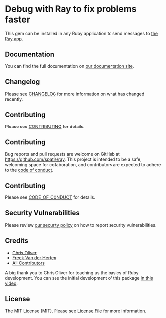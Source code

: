 # Debug with Ray to fix problems faster

This gem can be installed in any Ruby application to send messages to [the Ray app](https://myray.app).

## Documentation

You can find the full documentation on [our documentation site](https://spatie.be/docs/ray).

## Changelog

Please see [CHANGELOG](CHANGELOG.md) for more information on what has changed recently.

## Contributing

Please see [CONTRIBUTING](.github/CONTRIBUTING.md) for details.

## Contributing

Bug reports and pull requests are welcome on GitHub at https://github.com/spatie/ray. This project is intended to be a safe, welcoming space for collaboration, and contributors are expected to adhere to the [code of conduct](https://github.com/spatie/ray/blob/master/CODE_OF_CONDUCT.md).

## Contributing

Please see [CODE_OF_CONDUCT](.github/CODE_OF_CONDUCT.md) for details.

## Security Vulnerabilities

Please review [our security policy](../../security/policy) on how to report security vulnerabilities.

## Credits

- [Chris Oliver](https://github.com/excid3)
- [Freek Van der Herten](https://github.com/freekmurze)
- [All Contributors](../../contributors)

A big thank you to Chris Oliver for teaching us the basics of Ruby development. You can see the initial development of this package [in this video](https://freek.dev/1904-creating-a-ruby-gem-for-ray).

## License

The MIT License (MIT). Please see [License File](LICENSE.md) for more information.
